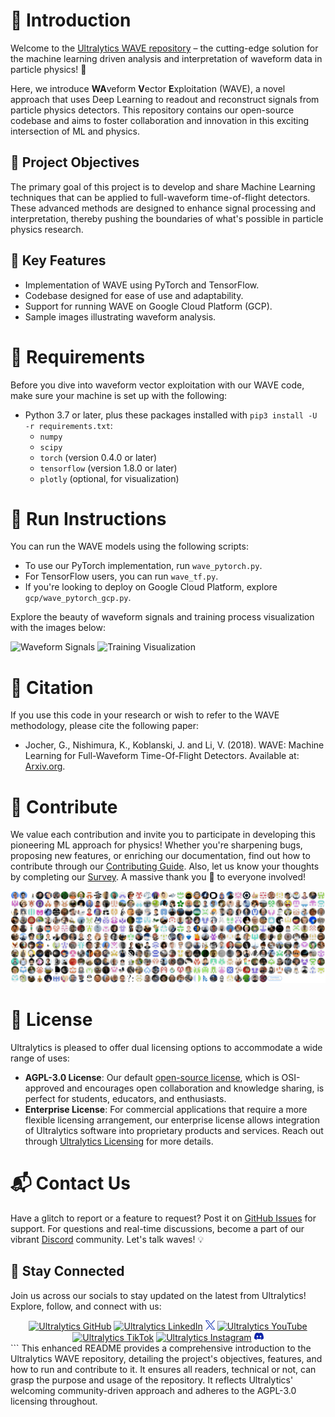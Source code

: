 # 🌊 Introduction

Welcome to the [Ultralytics WAVE repository](https://github.com/ultralytics/wave) – the cutting-edge solution for the machine learning driven analysis and interpretation of waveform data in particle physics! 🎉

Here, we introduce **WA**veform **V**ector **E**xploitation (WAVE), a novel approach that uses Deep Learning to readout and reconstruct signals from particle physics detectors. This repository contains our open-source codebase and aims to foster collaboration and innovation in this exciting intersection of ML and physics.

## 🚀 Project Objectives

The primary goal of this project is to develop and share Machine Learning techniques that can be applied to full-waveform time-of-flight detectors. These advanced methods are designed to enhance signal processing and interpretation, thereby pushing the boundaries of what's possible in particle physics research.

## 🌟 Key Features

- Implementation of WAVE using PyTorch and TensorFlow.
- Codebase designed for ease of use and adaptability.
- Support for running WAVE on Google Cloud Platform (GCP).
- Sample images illustrating waveform analysis.

# 🔧 Requirements

Before you dive into waveform vector exploitation with our WAVE code, make sure your machine is set up with the following:

- Python 3.7 or later, plus these packages installed with `pip3 install -U -r requirements.txt`:
  - `numpy`
  - `scipy`
  - `torch` (version 0.4.0 or later)
  - `tensorflow` (version 1.8.0 or later)
  - `plotly` (optional, for visualization)

# 🏃 Run Instructions

You can run the WAVE models using the following scripts:

- To use our PyTorch implementation, run `wave_pytorch.py`.
- For TensorFlow users, you can run `wave_tf.py`.
- If you're looking to deploy on Google Cloud Platform, explore `gcp/wave_pytorch_gcp.py`.

Explore the beauty of waveform signals and training process visualization with the images below:

![Waveform Signals](https://github.com/ultralytics/wave/blob/master/data/waveforms.png "Waveform signals captured by the detector.")
![Training Visualization](https://github.com/ultralytics/wave/blob/master/data/wave.png "Visualization of the training process.")

# 📜 Citation

If you use this code in your research or wish to refer to the WAVE methodology, please cite the following paper:

- Jocher, G., Nishimura, K., Koblanski, J. and Li, V. (2018). WAVE: Machine Learning for Full-Waveform Time-Of-Flight Detectors. Available at: [Arxiv.org](https://arxiv.org/abs/1811.05875).

# 🤝 Contribute

We value each contribution and invite you to participate in developing this pioneering ML approach for physics! Whether you're sharpening bugs, proposing new features, or enriching our documentation, find out how to contribute through our [Contributing Guide](https://docs.ultralytics.com/help/contributing). Also, let us know your thoughts by completing our [Survey](https://ultralytics.com/survey?utm_source=github&utm_medium=social&utm_campaign=Survey). A massive thank you 🙏 to everyone involved!

![Ultralytics Open-Source Contributors](https://github.com/ultralytics/assets/raw/main/im/image-contributors.png "Thanks to our community of contributors!")

# 📄 License

Ultralytics is pleased to offer dual licensing options to accommodate a wide range of uses:

- **AGPL-3.0 License**: Our default [open-source license](https://github.com/ultralytics/ultralytics/blob/main/LICENSE), which is OSI-approved and encourages open collaboration and knowledge sharing, is perfect for students, educators, and enthusiasts.
- **Enterprise License**: For commercial applications that require a more flexible licensing arrangement, our enterprise license allows integration of Ultralytics software into proprietary products and services. Reach out through [Ultralytics Licensing](https://ultralytics.com/license) for more details.

# 📬 Contact Us

Have a glitch to report or a feature to request? Post it on [GitHub Issues](https://github.com/ultralytics/wave/issues) for support. For questions and real-time discussions, become a part of our vibrant [Discord](https://ultralytics.com/discord) community. Let's talk waves! 💡

## 📢 Stay Connected

Join us across our socials to stay updated on the latest from Ultralytics! Explore, follow, and connect with us:

<div align="center">
  <a href="https://github.com/ultralytics"><img src="https://github.com/ultralytics/assets/raw/main/social/logo-social-github.png" width="3%" alt="Ultralytics GitHub"></a>
  <a href="https://www.linkedin.com/company/ultralytics/"><img src="https://github.com/ultralytics/assets/raw/main/social/logo-social-linkedin.png" width="3%" alt="Ultralytics LinkedIn"></a>
  <a href="https://twitter.com/ultralytics"><img src="https://github.com/ultralytics/assets/raw/main/social/logo-social-twitter.png" width="3%" alt="Ultralytics Twitter"></a>
  <a href="https://youtube.com/ultralytics"><img src="https://github.com/ultralytics/assets/raw/main/social/logo-social-youtube.png" width="3%" alt="Ultralytics YouTube"></a>
  <a href="https://www.tiktok.com/@ultralytics"><img src="https://github.com/ultralytics/assets/raw/main/social/logo-social-tiktok.png" width="3%" alt="Ultralytics TikTok"></a>
  <a href="https://www.instagram.com/ultralytics/"><img src="https://github.com/ultralytics/assets/raw/main/social/logo-social-instagram.png" width="3%" alt="Ultralytics Instagram"></a>
  <a href="https://ultralytics.com/discord"><img src="https://github.com/ultralytics/assets/raw/main/social/logo-social-discord.png" width="3%" alt="Ultralytics Discord"></a>
</div>
```
This enhanced README provides a comprehensive introduction to the Ultralytics WAVE repository, detailing the project's objectives, features, and how to run and contribute to it. It ensures all readers, technical or not, can grasp the purpose and usage of the repository. It reflects Ultralytics' welcoming community-driven approach and adheres to the AGPL-3.0 licensing throughout.

